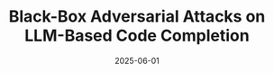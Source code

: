 ---
layout: post
title: "Black-Box Adversarial Attacks on LLM-Based Code Completion"
date: 2025-06-01
categories: research
authors: "Slobodan Jenko*, Niels Mündler*, <u>Jingxuan He</u>, Mark Vero, Martin Vechev"
venue: "International Conference on Machine Learning (ICML)"
highlight: true
topic: ml
---